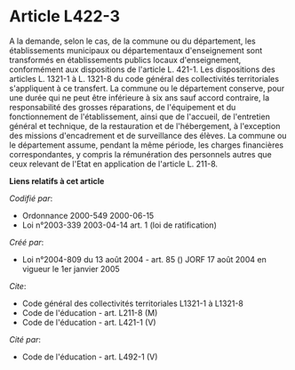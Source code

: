 # Article L422-3

A la demande, selon le cas, de la commune ou du département, les établissements municipaux ou départementaux d'enseignement
sont transformés en établissements publics locaux d'enseignement, conformément aux dispositions de l'article L. 421-1. Les
dispositions des articles L. 1321-1 à L. 1321-8 du code général des collectivités territoriales s'appliquent à ce transfert.
La commune ou le département conserve, pour une durée qui ne peut être inférieure à six ans sauf accord contraire, la
responsabilité des grosses réparations, de l'équipement et du fonctionnement de l'établissement, ainsi que de l'accueil, de
l'entretien général et technique, de la restauration et de l'hébergement, à l'exception des missions d'encadrement et de
surveillance des élèves. La commune ou le département assume, pendant la même période, les charges financières
correspondantes, y compris la rémunération des personnels autres que ceux relevant de l'Etat en application de l'article L.
211-8.

**Liens relatifs à cet article**

_Codifié par_:

  - Ordonnance 2000-549 2000-06-15
  - Loi n°2003-339 2003-04-14 art. 1 (loi de ratification)

_Créé par_:

  - Loi n°2004-809 du 13 août 2004 - art. 85 () JORF 17 août 2004 en vigueur le 1er janvier 2005

_Cite_:

  - Code général des collectivités territoriales L1321-1 à L1321-8
  - Code de l'éducation - art. L211-8 (M)
  - Code de l'éducation - art. L421-1 (V)

_Cité par_:

  - Code de l'éducation - art. L492-1 (V)
